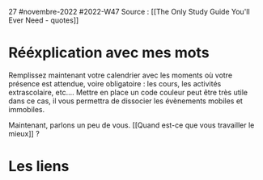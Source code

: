 27 #novembre-2022 #2022-W47
Source : [[The Only Study Guide You'll Ever Need - quotes]]
# Rééxplication avec mes mots
Remplissez maintenant votre calendrier avec les moments où votre présence est attendue, voire obligatoire : les cours, les activités extrascolaire, etc.... Mettre en place un code couleur peut être très utile dans ce cas, il vous permettra de dissocier les évènements mobiles et immobiles.

Maintenant, parlons un peu de vous. [[Quand est-ce que vous travailler le mieux]] ?
# Les liens
